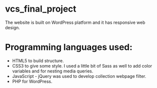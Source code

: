 # vcs_final_project

The website is built on WordPress platform and it has responsive web design.

# Programming languages used: 
- HTML5 to build structure.
- CSS3 to give some style. I used a little bit of Sass as well to add color variables and for nesting media queries.
- JavaScript - jQuery was used to develop collection webpage filter.
- PHP for WordPress.
